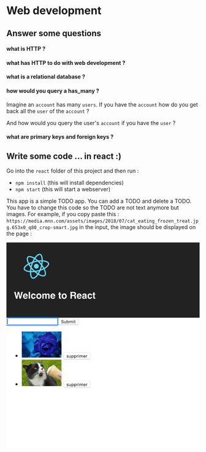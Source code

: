 # Web development

## Answer some questions

#### what is HTTP ?

#### what has HTTP to do with web development ?

#### what is a relational database ?

#### how would you query a has_many ?

Imagine an `account` has many `users`. If you have the `account` how do you get back all the `user` of the `account` ?

And how would you query the user's `account` if you have the `user` ?

#### what are primary keys and foreign keys ?

## Write some code ... in react :)

Go into the `react` folder of this project and then run :

- `npm install` (this will install dependencies)
- `npm start` (this will start a webserver)

This app is a simple TODO app. You can add a TODO and delete a TODO. You have to change this code so the TODO are not text anymore but images. For example, if you copy paste this : `https://media.mnn.com/assets/images/2018/07/cat_eating_frozen_treat.jpg.653x0_q80_crop-smart.jpg` in the input, the image should be displayed on the page :

<img src="./example.png"/>



